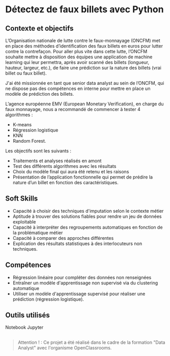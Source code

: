 # Détectez de faux billets avec Python

## Contexte et objectifs

L’Organisation nationale de lutte contre le faux-monnayage (ONCFM) met en place des méthodes d’identification des faux billets en euros pour lutter contre la contrefaçon. Pour aller plus vite dans cette lutte, l’ONCFM souhaite mettre à disposition des équipes une application de machine learning qui leur permettra, après avoir scanné des billets (longueur, hauteur, largeur, etc.), de faire une prédiction sur la nature des billets (vrai billet ou faux billet).  

J'ai été missionnée en tant que senior data analyst au sein de l’ONCFM, qui ne dispose pas des compétences en interne pour mettre en place un modèle de prédiction des billets.  

L’agence européenne EMV (European Monetary Verification), en charge du faux monnayage, nous a recommandé de commencer à tester 4 algorithmes :  
- K-means  
- Régression logistique  
- KNN  
- Random Forest.

Les objectifs sont les suivants :  
- Traitements et analyses réalisés en amont  
- Test des différents algorithmes avec les résultats  
- Choix du modèle final qui aura été retenu et les raisons  
- Présentation de l’application fonctionnelle qui permet de prédire la nature d’un billet en fonction des caractéristiques.  

## Soft Skills
- Capacité à choisir des techniques d'imputation selon le contexte métier  
- Aptitude à trouver des solutions fiables pour rendre un jeu de données exploitable  
- Capacité à interpréter des regroupements automatiques en fonction de la problématique métier  
- Capacité à comparer des approches différentes  
- Explication des résultats statistiques à des interlocuteurs non techniques.  

## Compétences
- Régression linéaire pour compléter des données non renseignées  
- Entraîner un modèle d'apprentissage non supervisé via du clustering automatique  
- Utiliser un modèle d'apprentissage supervisé pour réaliser une prédiction (régression logistique).  

## Outils utilisés
Notebook Jupyter

## 
>Attention ! : Ce projet a été réalisé dans le cadre de la formation "Data Analyst" avec l'organisme OpenClassrooms.
